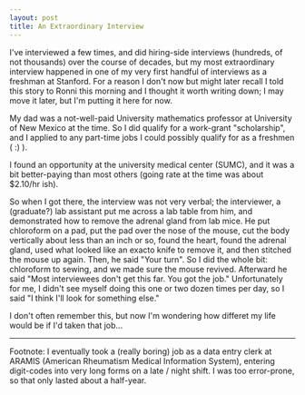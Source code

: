 ```yaml
---
layout: post
title: An Extraordinary Interview
---
```


I've interviewed a few times, and did hiring-side interviews
(hundreds, of not thousands) over the course of decades, but my most
extraordinary interview happened in one of my very first handful of
interviews as a freshman at Stanford. For a reason I don't now but
might later recall I told this story to Ronni this morning and I
thought it worth writing down; I may move it later, but I'm putting it
here for now.

My dad was a not-well-paid University mathematics professor at
University of New Mexico at the time. So I did qualify for a
work-grant "scholarship", and I applied to any part-time jobs I could
possibly qualify for as a freshmen ( :) ).

I found an opportunity at the university medical center (SUMC), and it
was a bit better-paying than most others (going rate at the time was
about $2.10/hr ish).  

So when I got there, the interview was not very verbal; the
interviewer, a (graduate?) lab assistant put me across a lab table
from him, and demonstrated how to remove the adrenal gland from lab
mice. He put chloroform on a pad, put the pad over the nose of the
mouse, cut the body vertically about less than an inch or so, found
the heart, found the adrenal gland, used what looked like an exacto
knife to remove it, and then stitched the mouse up again. Then, he
said "Your turn". So I did the whole bit: chloroform to sewing, and we
made sure the mouse revived. Afterward he said "Most interviewees
don't get this far. You got the job." Unfortunately for me, I didn't
see myself doing this one or two dozen times per day, so I said "I
think I'll look for something else."

I don't often remember this, but now I'm wondering how differet my
life would be if I'd taken that job...

<hr/>

Footnote: I eventually took a (really boring) job as a data entry
clerk at ARAMIS (American Rheumatism Medical Information System),
entering digit-codes into very long forms on a late / night shift. I
was too error-prone, so that only lasted about a half-year.